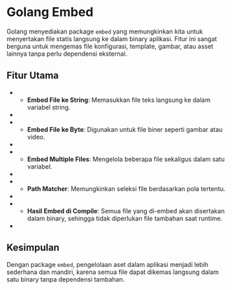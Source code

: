 # Golang Embed

Golang menyediakan package `embed` yang memungkinkan kita untuk menyertakan file statis langsung ke dalam binary aplikasi. Fitur ini sangat berguna untuk mengemas file konfigurasi, template, gambar, atau asset lainnya tanpa perlu dependensi eksternal.

## Fitur Utama

* *   **Embed File ke String**: Memasukkan file teks langsung ke dalam variabel string.
*     
* *   **Embed File ke Byte**: Digunakan untuk file biner seperti gambar atau video.
*     
* *   **Embed Multiple Files**: Mengelola beberapa file sekaligus dalam satu variabel.
*     
* *   **Path Matcher**: Memungkinkan seleksi file berdasarkan pola tertentu.
*     
* *   **Hasil Embed di Compile**: Semua file yang di-embed akan disertakan dalam binary, sehingga tidak diperlukan file tambahan saat runtime.
*     

## Kesimpulan

Dengan package `embed`, pengelolaan aset dalam aplikasi menjadi lebih sederhana dan mandiri, karena semua file dapat dikemas langsung dalam satu binary tanpa dependensi tambahan.